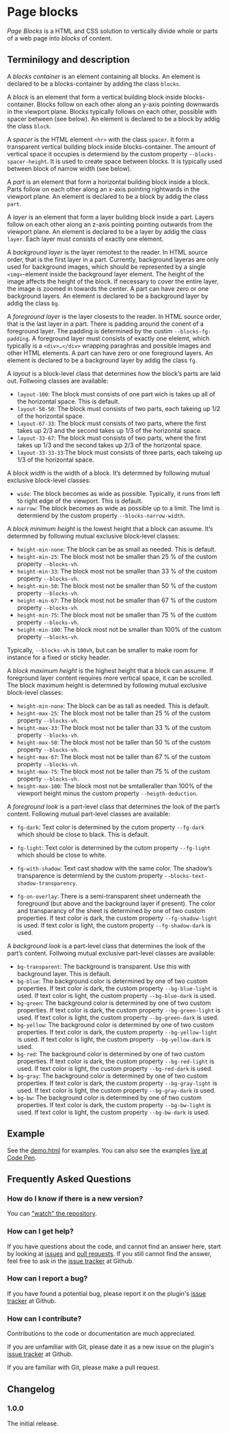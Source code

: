# Page blocks

*Page Blocks* is a HTML and CSS solution to vertically divide whole or parts of a web page into *blocks* of content.

## Terminilogy and description

A *blocks container* is an element containing all blocks. An element is declared to be a blocks-container by adding the class `blocks`.

A *block* is an element that form a vertical building block inside blocks-container. Blocks follow on each other along an y-axis pointing downwards in the viewport plane. Blocks typically follows on each other, possible with spacer between (see below). An element is declared to be a block by addig the class `block`.

A *spacer* is the HTML element `<hr>` with the class `spacer`. It form a transparent vertical building block inside blocks-container. The amount of vertical space it occupies is determiend by the custom property `--blocks-spacer-height`. It is used to create space between blocks. It is typically used between block of narrow width (see below).

A *part* is an element that form a horizontal building block inside a block. Parts follow on each other along an x-axis pointing rightwards in the viewport plane. An element is declared to be a block by addig the class `part`.

A *layer* is an element that form a layer building block inside a part. Layers follow on each other along an z-axis pointing pointing outwards from the viewport plane. An element is declared to be a layer by addig the class `layer`. Each layer must consists of exactly one element.

A *background layer* is the layer remotest to the reader. In HTML source order, that is the first layer in a part. Currently, background layeras are only used for background images, which should be represented by a single `<img>`-element inside the background layer element. The height of the image affects the height of the block. If necessary to cover the entire layer, the image is zoomed in towards the center. A part can have zero or one background layers. An element is declared to be a background layer by addig the class `bg`.

A *foreground layer* is the layer closests to the reader. In HTML source order, that is the last layer in a part. There is padding around the conent of a foreground layer. The padding is determined by the custim `--blocks-fg-padding`. A foreground layer must consists of exactly one elelemt, which typically is a `<div>…</div>` wrapping paraghras and possible images and other HTML elements. A part can have zero or one foreground layers. An element is declared to be a background layer by addig the class `fg`.

A *layout* is a block-level class that determines how the block’s parts are laid out. Follwoing classes are available:

* `layout-100`: The block must consists of one part wich is takes up all of the horizontal space. This is default.
* `layout-50-50`: The block must consists of two parts, each takeing up 1/2 of the horizontal space.
* `layout-67-33`: The block must consists of two parts, where the first takes up 2/3 and the second takes up 1/3 of the horizontal space.
* `layout-33-67`: The block must consists of two parts, where the first takes up 1/3 and the second takes up 2/3 of the horizontal space.
* `layout-33-33-33`:The block must consists of three parts, each takeing up 1/3 of the horizontal space.

A *block width* is the width of a block. It’s determned by following mutual exclusive block-level classes:

* `wide`: The block becomes as wide as possible. Typically, it runs from left to right edge of the viewport. This is default.
* `narrow`: The block becomes as wide as possible up to a limit. The limit is determiend by the custom property `--blocks-narrow-width`.

A *block minimum height* is the lowest height that a block can assume. It’s determned by following mutual exclusive block-level classes:

* `height-min-none`: The block can be as small as needed. This is default.
* `height-min-25`: The block most not be smaller than 25 % of the custom property `--blocks-vh`.
* `height-min-33`: The block most not be smaller than 33 % of the custom property `--blocks-vh`.
* `height-min-50`: The block most not be smaller than 50 % of the custom property `--blocks-vh`.
* `height-min-67`: The block most not be smaller than 67 % of the custom property `--blocks-vh`.
* `height-min-75`: The block most not be smaller than 75 % of the custom property `--blocks-vh`.
* `height-min-100`: The block most not be smaller than 100% of the custom property `--blocks-vh`.

Typically, `--blocks-vh` is `100vh`, but can be smaller to make room for instance for a fixed or sticky header.

A *block maximum height* is the highest height that a block can assume. If foreground layer content requires more vertical space, it can be scrolled. The block maximum height is determned by following mutual exclusive block-level classes:

* `height-min-none`: The block can be as tall as needed. This is default.
* `height-max-25`: The block most not be taller than 25 % of the custom property `--blocks-vh`.
* `height-max-33`: The block most not be taller than 33 % of the custom property `--blocks-vh`.
* `height-max-50`: The block most not be taller than 50 % of the custom property `--blocks-vh`.
* `height-max-67`: The block most not be taller than 67 % of the custom property `--blocks-vh`.
* `height-max-75`: The block most not be taller than 75 % of the custom property `--blocks-vh`.
* `height-max-100`: The block most not be smtalleraller than 100% of the viewport height minus the custom property `--heigth-deduction`.

A *foreground look* is a part-level class that determines the look of the part’s content. Following mutual part-level classes are available:

* `fg-dark`: Text color is determined by the cutom property `--fg-dark` which should be close to black. This is default.
* `fg-light`: Text color is determined by the cutom property `--fg-light` which should be close to white.

* `fg-with-shadow`: Text cast shadow with the same color. The shadow’s transparence is determiend by the custom property `--blocks-text-shadow-transparency`.
* `fg-on-overlay`: There is a semi-transparent sheet underneath the foreground (but above and the background layer if present). The color and transparancy of the sheet is determined by one of two custom properties. If text color is dark, the custom property `--fg-shadow-light` is used. If text color is light, the custom property `--fg-shadow-dark` is used.

A *background look* is a part-level class that determines the look of the part’s content. Follwoing mutual exclusive part-level classes are available:

* `bg-transparent`: The background is transparent. Use this with background layer. This is default.
* `bg-blue`: The background color is determined by one of two custom properties. If text color is dark, the custom property `--bg-blue-light` is used. If text color is light, the custom property `--bg-blue-dark` is used.
* `bg-green`: The background color is determined by one of two custom properties. If text color is dark, the custom property `--bg-green-light` is used. If text color is light, the custom property `--bg-green-dark` is used.
* `bg-yellow`: The background color is determined by one of two custom properties. If text color is dark, the custom property `--bg-yellow-light` is used. If text color is light, the custom property `--bg-yellow-dark` is used.
* `bg-red`: The background color is determined by one of two custom properties. If text color is dark, the custom property `--bg-red-light` is used. If text color is light, the custom property `--bg-red-dark` is used.
* `bg-gray`: The background color is determined by one of two custom properties. If text color is dark, the custom property `--bg-gray-light` is used. If text color is light, the custom property `--bg-gray-dark` is used.
* `bg-bw`: The background color is determined by one of two custom properties. If text color is dark, the custom property `--bg-bw-light` is used. If text color is light, the custom property `--bg-bw-dark` is used.

## Example

See the <a href="https://github.com/Kntnt/kntnt-page-blocks/blob/main/demo.html">demo.html</a> for examples. You can also see the examples [live at Code Pen](https://codepen.io/tbarregren/pen/bGgaNzm).

## Frequently Asked Questions

### How do I know if there is a new version?

You can ["watch" the repository](https://docs.github.com/en/github/managing-subscriptions-and-notifications-on-github/about-notifications#notifications-and-subscriptions).

### How can I get help?

If you have questions about the code, and cannot find an answer here, start by looking at [issues](https://github.com/kntnt/kntnt-page-blocks/issues) and [pull requests](https://github.com/kntnt/kntnt-page-blocks/pulls). If you still cannot find the answer, feel free to ask in the [issue tracker](https://github.com/kntnt/kntnt-page-blocks/issues) at Github.

### How can I report a bug?

If you have found a potential bug, please report it on the plugin's [issue tracker](https://github.com/kntnt/kntnt-page-blocks/issues) at Github.

### How can I contribute?

Contributions to the code or documentation are much appreciated.

If you are unfamiliar with Git, please date it as a new issue on the plugin's [issue tracker](https://github.com/kntnt/kntnt-page-blocks/issues) at Github.

If you are familiar with Git, please make a pull request.

## Changelog

### 1.0.0

The initial release.
